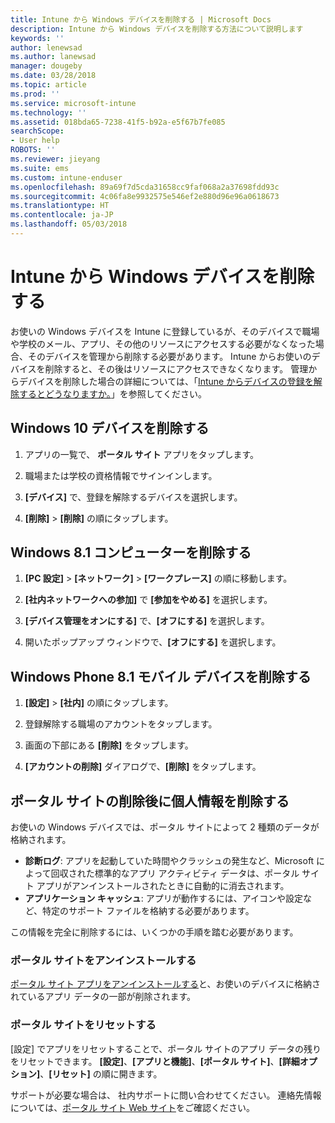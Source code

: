 ```yaml
---
title: Intune から Windows デバイスを削除する | Microsoft Docs
description: Intune から Windows デバイスを削除する方法について説明します
keywords: ''
author: lenewsad
ms.author: lanewsad
manager: dougeby
ms.date: 03/28/2018
ms.topic: article
ms.prod: ''
ms.service: microsoft-intune
ms.technology: ''
ms.assetid: 018bda65-7238-41f5-b92a-e5f67b7fe085
searchScope:
- User help
ROBOTS: ''
ms.reviewer: jieyang
ms.suite: ems
ms.custom: intune-enduser
ms.openlocfilehash: 89a69f7d5cda31658cc9faf068a2a37698fdd93c
ms.sourcegitcommit: 4c06fa8e9932575e546ef2e880d96e96a0618673
ms.translationtype: HT
ms.contentlocale: ja-JP
ms.lasthandoff: 05/03/2018
---
```

# <a name="remove-your-windows-device-from-intune"></a>Intune から Windows デバイスを削除する

お使いの Windows デバイスを Intune に登録しているが、そのデバイスで職場や学校のメール、アプリ、その他のリソースにアクセスする必要がなくなった場合、そのデバイスを管理から削除する必要があります。 Intune からお使いのデバイスを削除すると、その後はリソースにアクセスできなくなります。 管理からデバイスを削除した場合の詳細については、「[Intune からデバイスの登録を解除するとどうなりますか。](what-happens-if-you-unenroll-your-device-from-intune-windows.md)」を参照してください。

## <a name="remove-your-windows-10-device"></a>Windows 10 デバイスを削除する

1.  アプリの一覧で、 **ポータル サイト** アプリをタップします。

2.  職場または学校の資格情報でサインインします。

3.  **[デバイス]** で、登録を解除するデバイスを選択します。

4.  **[削除]** &gt; **[削除]** の順にタップします。

## <a name="remove-your-windows-81-computer"></a>Windows 8.1 コンピューターを削除する

1.  **[PC 設定]** &gt; **[ネットワーク]** &gt; **[ワークプレース]** の順に移動します。

2.  **[社内ネットワークへの参加]** で **[参加をやめる]** を選択します。

3.  **[デバイス管理をオンにする]** で、**[オフにする]** を選択します。

4.  開いたポップアップ ウィンドウで、**[オフにする]** を選択します。

## <a name="remove-your-windows-phone-81-mobile-device"></a>Windows Phone 8.1 モバイル デバイスを削除する

1.  **[設定]** &gt; **[社内]** の順にタップします。

2.  登録解除する職場のアカウントをタップします。

3.  画面の下部にある **[削除]** をタップします。

4.  **[アカウントの削除]** ダイアログで、**[削除]** をタップします。

## <a name="removing-your-personal-information-after-removing-the-company-portal"></a>ポータル サイトの削除後に個人情報を削除する

お使いの Windows デバイスでは、ポータル サイトによって 2 種類のデータが格納されます。

-   **診断ログ**: アプリを起動していた時間やクラッシュの発生など、Microsoft によって回収された標準的なアプリ アクティビティ データは、ポータル サイト アプリがアンインストールされたときに自動的に消去されます。
-   **アプリケーション キャッシュ**: アプリが動作するには、アイコンや設定など、特定のサポート ファイルを格納する必要があります。

この情報を完全に削除するには、いくつかの手順を踏む必要があります。

### <a name="uninstall-the-company-portal"></a>ポータル サイトをアンインストールする  

[ポータル サイト アプリをアンインストールする](https://support.microsoft.com/help/4028003/windows-10-uninstall-apps-and-programs)と、お使いのデバイスに格納されているアプリ データの一部が削除されます。  

### <a name="reset-the-company-portal"></a>ポータル サイトをリセットする

[設定] でアプリをリセットすることで、ポータル サイトのアプリ データの残りをリセットできます。 **[設定]**、**[アプリと機能]**、**[ポータル サイト]**、**[詳細オプション]**、**[リセット]** の順に開きます。

サポートが必要な場合は、 社内サポートに問い合わせてください。 連絡先情報については、[ポータル サイト Web サイト](https://portal.manage.microsoft.com#HelpDeskDialog)をご確認ください。
